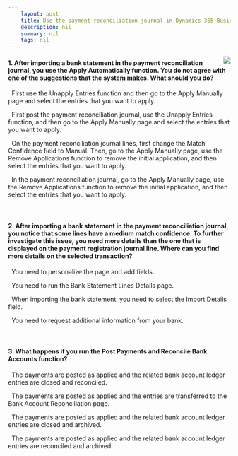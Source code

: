 ```yaml
---
    layout: post
    title: Use the payment reconciliation journal in Dynamics 365 Business Central  
    description: nil
    summary: nil
    tags: nil
---
```



 <a target="_blank" href="https://docs.microsoft.com/en-us/learn/modules/use-journals-dynamics-365-business-central/5-check/"><i class="fas fa-external-link-alt"></i> </a>
 <img align="right" src="https://docs.microsoft.com/en-us/learn/achievements/use-payment-journals-dynamics-365-business-central.svg">
####  1. After importing a bank statement in the payment reconciliation journal, you use the Apply Automatically function. You do not agree with one of the suggestions that the system makes. What should you do?


<i class='far fa-square'></i> &nbsp;&nbsp;First use the Unapply Entries function and then go to the Apply Manually page and select the entries that you want to apply.

<i class='far fa-square'></i> &nbsp;&nbsp;First post the payment reconciliation journal, use the Unapply Entries function, and then go to the Apply Manually page and select the entries that you want to apply.

<i class='far fa-square'></i> &nbsp;&nbsp;On the payment reconciliation journal lines, first change the Match Confidence field to Manual. Then, go to the Apply Manually page, use the Remove Applications function to remove the initial application, and then select the entries that you want to apply.

<i class='fas fa-check-square' style='color: Dodgerblue;'></i> &nbsp;&nbsp;In the payment reconciliation journal, go to the Apply Manually page, use the Remove Applications function to remove the initial application, and then select the entries that you want to apply.
<br />
<br />
<br />

####  2. After importing a bank statement in the payment reconciliation journal, you notice that some lines have a medium match confidence. To further investigate this issue, you need more details than the one that is displayed on the payment registration journal line. Where can you find more details on the selected transaction?


<i class='far fa-square'></i> &nbsp;&nbsp;You need to personalize the page and add fields.

<i class='fas fa-check-square' style='color: Dodgerblue;'></i> &nbsp;&nbsp;You need to run the Bank Statement Lines Details page.

<i class='far fa-square'></i> &nbsp;&nbsp;When importing the bank statement, you need to select the Import Details field.

<i class='far fa-square'></i> &nbsp;&nbsp;You need to request additional information from your bank.
<br />
<br />
<br />

####  3. What happens if you run the Post Payments and Reconcile Bank Accounts function?


<i class='fas fa-check-square' style='color: Dodgerblue;'></i> &nbsp;&nbsp;The payments are posted as applied and the related bank account ledger entries are closed and reconciled.

<i class='far fa-square'></i> &nbsp;&nbsp;The payments are posted as applied and the entries are transferred to the Bank Account Reconciliation page.

<i class='far fa-square'></i> &nbsp;&nbsp;The payments are posted as applied and the related bank account ledger entries are closed and archived.

<i class='far fa-square'></i> &nbsp;&nbsp;The payments are posted as applied and the related bank account ledger entries are reconciled and archived.
<br />
<br />
<br />
